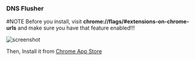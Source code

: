 ### DNS Flusher

#NOTE
Before you install, visit __chrome://flags/#extensions-on-chrome-urls__ and make sure you have that feature enabled!!!

![screenshot](http://img12.360buyimg.com/uba/jfs/t1870/110/2922174248/23440/f1aa9777/5720907aN2ea98a5a.png)


Then, Install it from [Chrome App Store](https://chrome.google.com/webstore/detail/dns-flusher/nbomnjapnclaocillijpceooehonajnk)
